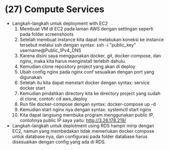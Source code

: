 # (27) Compute Services
- Langkah-langkah untuk deployment with EC2 
    1. Membuat VM di EC2 pada laman AWS dengan settingan seperti pada folder screenshoots
    2. Setelah membuat instance kita dapat melakukan koneksi ke instance tersebut melalui ssh dengan syntax: ssh -i "public_key" username@Public_IPv4_DNS
    3. Karena disini saya menggunakan docker, git, docker-compose, dan nginx, maka kita harus menginstall terlebih dahulu.
    4. Kemudian clone repository project yang akan di deploy
    5. Ubah config nginx pada nginx.conf sesuaikan dengan port yang digunakan
    6. Setelah itu kita dapat menstart docker dengan syntax: service docker start
    7. Kemudian pindahkan directory kita ke directory project yang sudah di clone, contoh: cd aws_deploy
    8. Run file docker-compose dengan syntax: docker-compose up -d
    9. Kemudian start nginx nya dengan syntax: systemctl start nginx
    10. Kita dapat langsung membuka program menggunakan public IP, contohnya public IP saya yaitu: http://3.26.178.219/
- Langkah-langkah untuk deplotment using RDS hampir mirip dengan EC2, namun yang membedakan tidak memerlukan docker compose untuk database nya, dan configurasi pada folder database harus disesuaikan dengan config yang ada di RDS.